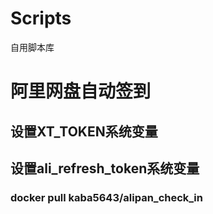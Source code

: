 # Scripts

自用脚本库

# 阿里网盘自动签到

## 设置XT_TOKEN系统变量
## 设置ali_refresh_token系统变量

### docker pull kaba5643/alipan_check_in